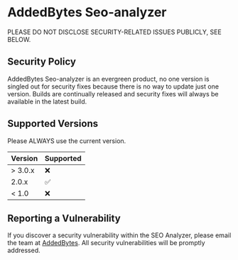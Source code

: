 # AddedBytes Seo-analyzer

PLEASE DO NOT DISCLOSE SECURITY-RELATED ISSUES PUBLICLY, SEE BELOW.
## Security Policy
AddedBytes Seo-analyzer is an evergreen product, no one version is singled out for security fixes because there is no way to update just one version. Builds are continually released and security fixes will always be available in the latest build.
## Supported Versions

Please ALWAYS use the current version.

| Version  | Supported          |
|----------| ------------------ |
| \> 3.0.x | :x:                |
| 2.0.x    | :white_check_mark: |
| < 1.0    | :x:                |

## Reporting a Vulnerability

If you discover a security vulnerability within the SEO Analyzer, please email the team at [AddedBytes](mailto:info@addedbytes.com). All security vulnerabilities will be promptly addressed.
